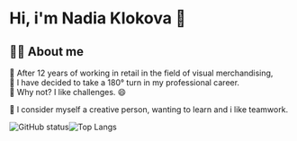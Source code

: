 # Hi, i'm Nadia Klokova :wave:

##  :woman_technologist: About me
:convenience_store: After 12 years of working in retail in the field of visual merchandising,</br>  :rocket: I have decided to take a 180° turn in my professional career.</br>
:mechanical_arm: Why not? I like challenges.  :smile:

:art: I consider myself a creative person, wanting to learn and i like teamwork.



![GitHub status](https://github-readme-stats.vercel.app/api?username=creativa-nk&show_icons=true&hide_border=true&&count_private=hide&include_all_commits=true&custom_title=My%20GitHub%20stats&theme=radical&hide=prs,issues)![Top Langs](https://github-readme-stats.vercel.app/api/top-langs/?username=creativa-nk&layout=compact&theme=radical&line_height=35)


